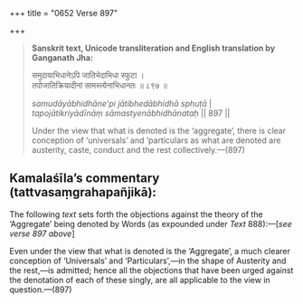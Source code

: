 +++
title = "0652 Verse 897"

+++
> **Sanskrit text, Unicode transliteration and English translation by Ganganath Jha:** 
>
> समुदायाभिधानेऽपि जातिभेदाभिधा स्फुटा ।  
> तपोजातिक्रियादीनां सामस्त्येनाभिधानतः ॥ ८९७ ॥ 
>
> *samudāyābhidhāne'pi jātibhedābhidhā sphuṭā* \|  
> *tapojātikriyādīnāṃ sāmastyenābhidhānataḥ* \|\| 897 \|\| 
>
> Under the view that what is denoted is the ‘aggregate’, there is clear conception of ‘universals’ and ‘particulars as what are denoted are austerity, caste, conduct and the rest collectively.—(897)



## Kamalaśīla’s commentary (tattvasaṃgrahapañjikā):

The following *text* sets forth the objections against the theory of the ‘Aggregate’ being denoted by Words (as expounded under *Text* 888):—[*see verse 897 above*]

Even under the view that what is denoted is the ‘Aggregate’, a much clearer conception of ‘Universals’ and ‘Particulars’,—in the shape of Austerity and the rest,—is admitted; hence all the objections that have been urged against the denotation of each of these singly, are all applicable to the view in question.—(897)


